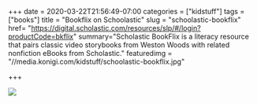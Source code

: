 +++
date = 2020-03-22T21:56:49-07:00
categories = ["kidstuff"]
tags = ["books"]
title = "Bookflix on Schoolastic"
slug = "schoolastic-bookflix"
href= "https://digital.scholastic.com/resources/slp/#/login?productCode=bkflix"
summary="Scholastic BookFlix is a literacy resource that pairs classic video storybooks from Weston Woods with related nonfiction eBooks from Scholastic."
featuredimg = "//media.konigi.com/kidstuff/schoolastic-bookflix.jpg"

+++

<img src="//media.konigi.com/kidstuff/schoolastic-bookflix.jpg" />
